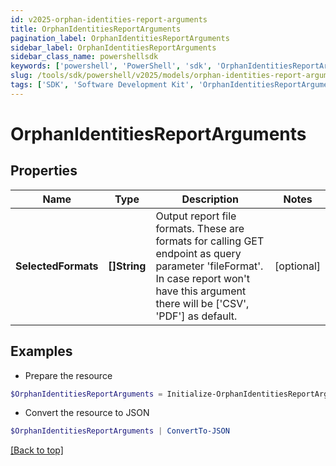 ```yaml
---
id: v2025-orphan-identities-report-arguments
title: OrphanIdentitiesReportArguments
pagination_label: OrphanIdentitiesReportArguments
sidebar_label: OrphanIdentitiesReportArguments
sidebar_class_name: powershellsdk
keywords: ['powershell', 'PowerShell', 'sdk', 'OrphanIdentitiesReportArguments', 'V2025OrphanIdentitiesReportArguments'] 
slug: /tools/sdk/powershell/v2025/models/orphan-identities-report-arguments
tags: ['SDK', 'Software Development Kit', 'OrphanIdentitiesReportArguments', 'V2025OrphanIdentitiesReportArguments']
---
```



# OrphanIdentitiesReportArguments

## Properties

Name | Type | Description | Notes
------------ | ------------- | ------------- | -------------
**SelectedFormats** | **[]String** | Output report file formats. These are formats for calling GET endpoint as query parameter 'fileFormat'.  In case report won't have this argument there will be ['CSV', 'PDF'] as default. | [optional] 

## Examples

- Prepare the resource
```powershell
$OrphanIdentitiesReportArguments = Initialize-OrphanIdentitiesReportArguments  -SelectedFormats [CSV]
```

- Convert the resource to JSON
```powershell
$OrphanIdentitiesReportArguments | ConvertTo-JSON
```


[[Back to top]](#) 

